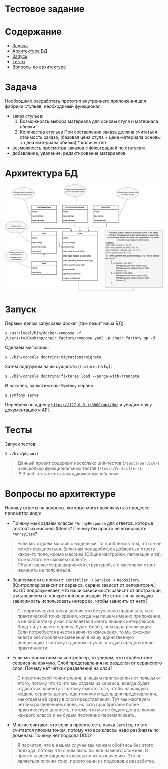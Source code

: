 # Тестовое задание

# Содержание
- [Задача](#задача)
- [Архитектура БД](#архитектура-бд)
- [Запуск](#запуск)
- [Тесты](#тесты)
- [Вопросы по архитектуре](#вопросы-по-архитектуре)

# Задача
Необходимо разработать прототип внутреннего приложения для фабрики стульев, необходимый функционал:
- заказ стульев:
  1. Возможность выбора материала для основы стула и материала обивки
  2. Количества стульев
     При составлении заказа должна считаться стоимость заказа, (базовая цена стула + цена
     материала основы + цена материала обивки) * количество
- возможность просмотра заказов с фильтрацией по статусам
- добавление, удаление, редактирование материалов
  
# Архитектура БД
![](docs/images/Database.jpg)

# Запуск
Первым делом запускаем docker (там лежит наша БД):
```
$ /usr/local/bin/docker-compose -f /Users/tv/Desktop/chair_factory/compose.yaml -p chair_factory up -d
```

Сделаем миграцию:
```
$ ./bin/console doctrine:migrations:migrate
```

Затем подгрузим наши сущности (`fixtures`) в БД:
```
$ ./bin/console doctrine:fixtures:load --purge-with-truncate
```
И наконец, запустим наш `Symfony` сервер:
```
$ symfony serve
```
Перейдём по адресу [`https://127.0.0.1:8000/api/doc`](https://127.0.0.1:8000/api/doc`) и увидим нашу документацию к API.

# Тесты
Запуск тестов:
```
$ ./bin/phpunit
```
> Данный проект содержит несколько unit-тестов (`/tests/Service/`) и несколько функциональных тестов (`/tests/Controller/`). \
> !!! В unit-тестах есть захардкоженные id'шники.

# Вопросы по архитектуре

Напишу ответы на вопросы, которые могут возникнуть в процессе просмотра кода:
- Почему мы создаём классы `*ArrayResponse` для ответов, которые состоят из массива $items?
Почему бы просто не возвращать `*ArrayItem`?

> Если мы отдаём массив с моделями, то проблема в том, что он не может расширяться.
> Если нам понадобиться добавить к ответу какое-то поле, кроме массива (Общие настройки, пагинация и тд),
> то мы этого не сможем сдлеать. \
> Объект является расширяемой структурой, а с массивом ответ изменить не получиться.

- Зависимости в проекте: `Controller` -> `Service` -> `Repository`. (Контроллер зависит от сервиса, сервис зависит от репозитория.)
SOLID подразумевает, что наши зависимости зависят от абстракций, а мы зависим от конкретной реализации.
Не стоит ли на каждую зависимость использовать интерфес, чтобы зависить от него?

> С теоритической точки зрения это безусловно правильно, но с практической точки зрения, когда мы пишем именно приложение, а не библиотеку
> у нас появляеться много лишних интерфейсов. Вряд-ли у нашего сервиса будет более, чем одна реализация. Если потребуется внести какие-то изменения,
> то мы сможем внести без проблем изменения в нашу единственную реализацию. Поэтому в данном случае, я отдаю предпочтение практичности.


- Если мы посмотрим на контроллер, то увидим, что отдаём ответ сервиса на прямую.
Слой представления не разделен от сервисного слоя. Почему нет чётких разделений на слои?

> С практической точки зрения, в нашем приложении нет пользы от этого,
> потому что то что мы отдаём из сервиса, всегда будет отдаваться клиенту.
> Поэтому вместо того, чтобы на каждую модель сервиса делать идентичную модель для представления,
> мы отдаём её сразу в слой представления.
> Тут мы жертвуем чётким разделением слоёв, но зато приобретаем более практическую ценность,
> потому что мы не будем делать копию каждого класса и не будем постоянно перемапливать.


- Многие считают, что если в проекте есть папка `Service`, то это считается плохим тоном,
потому что все классы надо разбивать по доменам. Почему нет подхода DDD?

> Я посчитал, что в нашем случае мы можем обойтись без этого подхода, потому что с ним было бы всё намного сложнее.
> Я просто классифицирую классы по их назначению. Это не являеться плохим тоно, просто один из подходов к разработке.
